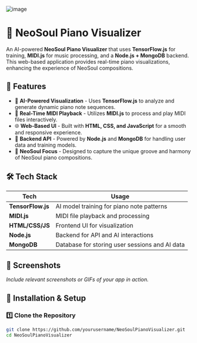![image](https://github.com/user-attachments/assets/07d6a5ac-5bc8-450a-a86b-df0b237198b5)

# 🎹 NeoSoul Piano Visualizer

An AI-powered **NeoSoul Piano Visualizer** that uses **TensorFlow.js** for training, **MIDI.js** for music processing, and a **Node.js + MongoDB** backend. This web-based application provides real-time piano visualizations, enhancing the experience of NeoSoul compositions.

## 🌟 Features

- 🎼 **AI-Powered Visualization** - Uses **TensorFlow.js** to analyze and generate dynamic piano note sequences.
- 🎹 **Real-Time MIDI Playback** - Utilizes **MIDI.js** to process and play MIDI files interactively.
- 🌐 **Web-Based UI** - Built with **HTML, CSS, and JavaScript** for a smooth and responsive experience.
- 📡 **Backend API** - Powered by **Node.js** and **MongoDB** for handling user data and training models.
- 🚀 **NeoSoul Focus** - Designed to capture the unique groove and harmony of NeoSoul piano compositions.

## 🛠️ Tech Stack

| Tech          | Usage |
|--------------|--------------------------------|
| **TensorFlow.js** | AI model training for piano note patterns |
| **MIDI.js**  | MIDI file playback and processing |
| **HTML/CSS/JS** | Frontend UI for visualization |
| **Node.js**  | Backend for API and AI interactions |
| **MongoDB**  | Database for storing user sessions and AI data |

## 📸 Screenshots

_Include relevant screenshots or GIFs of your app in action._

## 🚀 Installation & Setup

### 1️⃣ Clone the Repository
```sh
git clone https://github.com/yourusername/NeoSoulPianoVisualizer.git
cd NeoSoulPianoVisualizer

